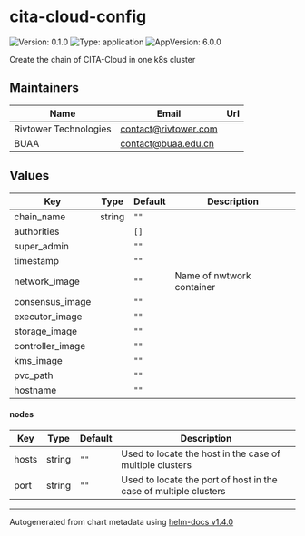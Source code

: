 # cita-cloud-config

![Version: 0.1.0](https://img.shields.io/badge/Version-0.1.0-informational?style=flat-square) ![Type: application](https://img.shields.io/badge/Type-application-informational?style=flat-square) ![AppVersion: 6.0.0](https://img.shields.io/badge/AppVersion-6.0.0-informational?style=flat-square)

Create the chain of CITA-Cloud in one k8s cluster


## Maintainers

| Name | Email | Url |
| ---- | ------ | --- |
| Rivtower Technologies | contact@rivtower.com |  |
| BUAA | contact@buaa.edu.cn |  |

## Values

| Key | Type | Default | Description |
|-----|------|---------|-------------|
| chain_name | string | `""` |  |
| authorities |  | `[]` |  |
| super_admin |  | `""` |  |
| timestamp |  | `""` |  |
| network_image |  | `""` | Name of nwtwork container |
| consensus_image |  | `""` |  |
| executor_image |  | `""` |  |
| storage_image |  | `""` |  |
| controller_image |  | `""` |  |
| kms_image |  | `""` |  |
| pvc_path |  | `""` |  |
| hostname |  | `""` |  |

#### nodes

| Key | Type | Default | Description |
|-----|------|---------|-------------|
| hosts | string | `""` | Used to locate the host in the case of multiple clusters |
| port | string | `""` | Used to locate the port of host in the case of multiple clusters |



----------------------------------------------
Autogenerated from chart metadata using [helm-docs v1.4.0](https://github.com/norwoodj/helm-docs/releases/v1.4.0)
